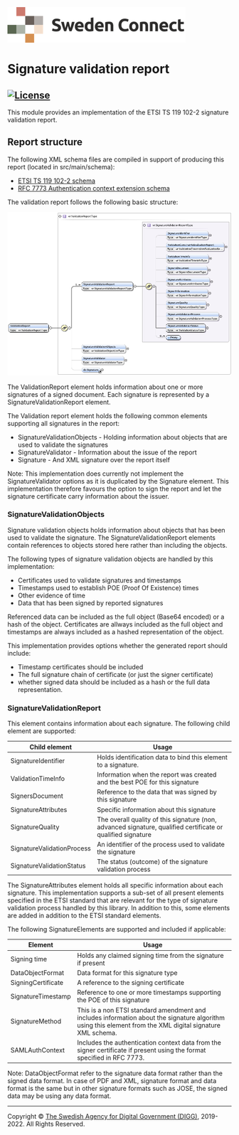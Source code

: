 ![Logo](https://raw.githubusercontent.com/swedenconnect/technical-framework/master/img/sweden-connect.png)

# Signature validation report

[![License](https://img.shields.io/badge/License-Apache%202.0-blue.svg)](https://opensource.org/licenses/Apache-2.0)
----

This module provides an implementation of the ETSI TS 119 102-2 signature validation report.


## Report structure

The following XML schema files are compiled in support of producing this report (located in src/main/schema):

- [ETSI TS 119 102-2 schema](src/main/schema/TS119102-2-v131_fixed.xsd)
- [RFC 7773 Authentication context extension schema](src/main/schema/CertAuthContextExtension-SAML-1.0.xsd)

The validation report follows the following basic structure:

![schema main](../docs/img/report-schema-main.png)

The ValidationReport element holds information about one or more signatures of a signed document. Each signature is represented by
a SignatureValidationReport element.

The Validation report element holds the following common elements supporting all signatures in the report:

- SignatureValidationObjects - Holding information about objects that are used to validate the signatures
- SignatureValidator - Information about the issue of the report
- Signature - And XML signature over the report itself

Note: This implementation does currently not implement the SignatureValidator options as it is duplicated by the Signature element. This
implementation therefore favours the option to sign the report and let the signature certificate carry information about the issuer.

### SignatureValidationObjects

Signature validation objects holds information about objects that has been used to validate the signature. The SignatureValidationReport elements
contain references to objects stored here rather than including the objects.

The following types of signature validation objects are handled by this implementation:

- Certificates used to validate signatures and timestamps
- Timestamps used to establish POE (Proof Of Existence) times
- Other evidence of time
- Data that has been signed by reported signatures

Referenced data can be included as the full object (Base64 encoded) or a hash of the object. Certificates are allways included as the full object
and timestamps are always included as a hashed representation of the object.

This implementation provides options whether the generated report should include:

- Timestamp certificates should be included
- The full signature chain of certificate (or just the signer certificate)
- whether signed data should be included as a hash or the full data representation.


### SignatureValidationReport

This element contains information about each signature. The following child element are supported:

| Child element              | Usage                                                                                                        |
|----------------------------|--------------------------------------------------------------------------------------------------------------|
| SignatureIdentifier        | Holds identification data to bind this element to a signature.                                               |
| ValidationTimeInfo         | Information when the report was created and the best POE for this signature                                  |
| SignersDocument            | Reference to the data that was signed by this signature                                                      |
| SignatureAttributes        | Specific information about this signature                                                                    |
| SignatureQuality           | The overall quality of this signature (non, advanced signature, qualified certificate or qualified signature |
| SignatureValidationProcess | An identifier of the process used to validate the signature                                                  |
| SignatureValidationStatus  | The status (outcome) of the signature validation process                                                     |

The SignatureAttributes element holds all specific information about each signature. This implementation supports a sub-set of all present elements
specified in the ETSI standard that are relevant for the type of signature validation process handled by this library. In addition to this, some
elements are added in addition to the ETSI standard elements.

The following SignatureElements are supported and included if applicable:

| Element            | Usage                                                                                                                                                      |
|--------------------|------------------------------------------------------------------------------------------------------------------------------------------------------------|
| Signing time       | Holds any claimed signing time from the signature if present                                                                                               |
| DataObjectFormat   | Data format for this signature type                                                                                                                        |
| SigningCertificate | A reference to the signing certificate                                                                                                                     |
| SignatureTimestamp | Reference to one or more timestamps supporting the POE of this signature                                                                                   |
| SignatureMethod    | This is a non ETSI standard amendment and includes information about the signature algorithm using this element from the XML digital signature XML schema. |
| SAMLAuthContext    | Includes the authentication context data from the signer certificate if present using the format specified in RFC 7773.                                    |

Note: DataObjectFormat refer to the signature data format rather than the signed data format. In case of PDF and XML, signature
format and data format is the same but in other signature formats such as JOSE, the signed data may be using any data format.

---

Copyright &copy; [The Swedish Agency for Digital Government (DIGG)](https://www.digg.se), 2019-2022. All Rights Reserved.
